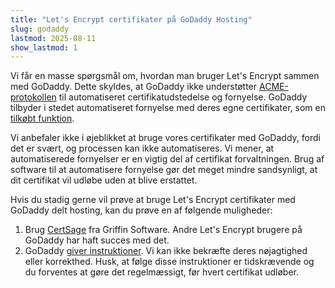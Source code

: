 ```yaml
---
title: "Let's Encrypt certifikater på GoDaddy Hosting"
slug: godaddy
lastmod: 2025-08-11
show_lastmod: 1
---
```


Vi får en masse spørgsmål om, hvordan man bruger Let's Encrypt sammen med GoDaddy. Dette skyldes, at GoDaddy ikke understøtter [ACME-protokollen](https://tools.ietf.org/html/rfc8555) til automatiseret certifikatudstedelse og fornyelse. GoDaddy tilbyder i stedet automatiseret fornyelse med deres egne certifikater, som en [tilkøbt funktion](https://www.godaddy.com/web-security/ssl-certificate).

Vi anbefaler ikke i øjeblikket at bruge vores certifikater med GoDaddy, fordi det er svært, og processen kan ikke automatiseres. Vi mener, at automatiserede fornyelser er en vigtig del af certifikat forvaltningen. Brug af software til at automatisere fornyelse gør det meget mindre sandsynligt, at dit certifikat vil udløbe uden at blive erstattet.

Hvis du stadig gerne vil prøve at bruge Let's Encrypt certifikater med GoDaddy delt hosting, kan du prøve en af følgende muligheder:

1. Brug [CertSage](https://certsage.com/) fra Griffin Software. Andre Let's Encrypt brugere på GoDaddy har haft succes med det.
2. GoDaddy [giver instruktioner](https://www.godaddy.com/help/install-a-lets-encrypt-certificate-on-your-cpanel-hosting-account-28023). Vi kan ikke bekræfte deres nøjagtighed eller korrekthed. Husk, at følge disse instruktioner er tidskrævende og du forventes at gøre det regelmæssigt, før hvert certifikat udløber.
